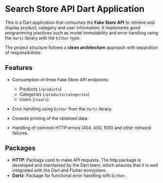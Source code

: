 # Search Store API Dart Application

This is a Dart application that consumes the **Fake Store API** to retrieve and display product, category and user information. 
It implements good programming practices such as model immutability and error handling using the `dartz` library with the `Either` type.

The project structure follows a **clean architecture** approach with separation of responsibilities.

## Features

- Consumption of three Fake Store API endpoints:
  - Products (`/products`)
  - Categories (`/products/categories`)
  - Users (`/users`)
  
- Error handling using `Either` from the `dartz` library.
- Console printing of the obtained data.
- Handling of common HTTP errors (404, 400, 500) and other network failures.

## Packages

- **HTTP**: Package used to make API requests. The http package is developed and maintained by the Dart team, which ensures that it is well integrated with the Dart and Flutter ecosystem.
- **Dartz**: Package for functional error handling with `Either`.
